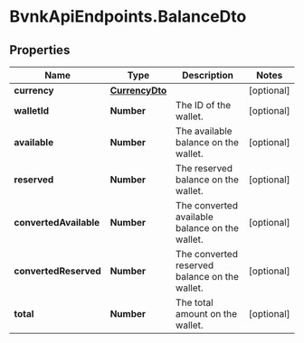 # BvnkApiEndpoints.BalanceDto

## Properties

Name | Type | Description | Notes
------------ | ------------- | ------------- | -------------
**currency** | [**CurrencyDto**](CurrencyDto.md) |  | [optional] 
**walletId** | **Number** | The ID of the wallet. | [optional] 
**available** | **Number** | The available balance on the wallet. | [optional] 
**reserved** | **Number** | The reserved balance on the wallet. | [optional] 
**convertedAvailable** | **Number** | The converted available balance on the wallet. | [optional] 
**convertedReserved** | **Number** | The converted reserved balance on the wallet. | [optional] 
**total** | **Number** | The total amount on the wallet. | [optional] 


